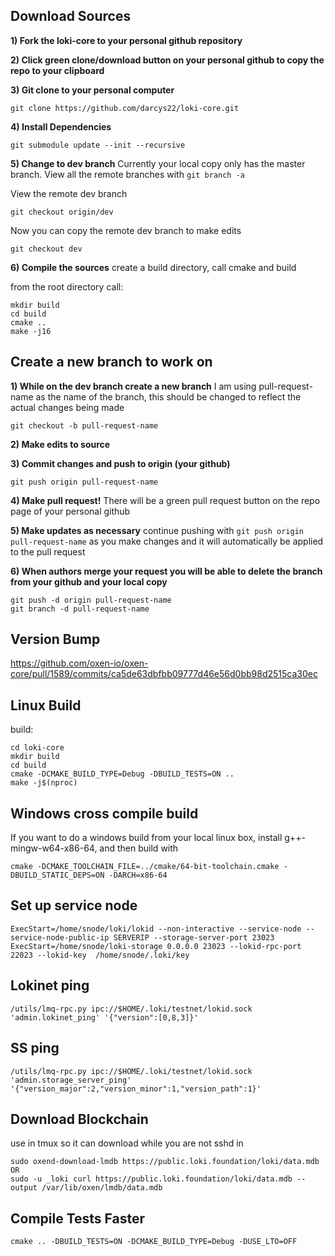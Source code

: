 ## Download Sources 

**1) Fork the loki-core to your personal github repository**

**2) Click green clone/download button on your personal github to copy the repo to your clipboard**

**3) Git clone to your personal computer**
```
git clone https://github.com/darcys22/loki-core.git
```

**4) Install Dependencies**
```
git submodule update --init --recursive
```

**5) Change to dev branch**
Currently your local copy only has the master branch. View all the remote branches with `git branch -a`

View the remote dev branch
```
git checkout origin/dev
```

Now you can copy the remote dev branch to make edits
```
git checkout dev
```

**6) Compile the sources**
create a build directory, call cmake and build

from the root directory call:
```
mkdir build
cd build
cmake ..
make -j16
```

## Create a new branch to work on

**1) While on the dev branch create a new branch**
I am using pull-request-name as the name of the branch, this should be changed to reflect the actual changes being made
```
git checkout -b pull-request-name
```

**2) Make edits to source**

**3) Commit changes and push to origin (your github)**
```
git push origin pull-request-name
```

**4) Make pull request!**
There will be a green pull request button on the repo page of your personal github

**5) Make updates as necessary**
continue pushing with `git push origin pull-request-name` as you make changes and it will automatically be applied to the pull request

**6) When authors merge your request you will be able to delete the branch from your github and your local copy**
```
git push -d origin pull-request-name
git branch -d pull-request-name
```

## Version Bump
https://github.com/oxen-io/oxen-core/pull/1589/commits/ca5de63dbfbb09777d46e56d0bb98d2515ca30ec

## Linux Build

build:
```
cd loki-core
mkdir build
cd build
cmake -DCMAKE_BUILD_TYPE=Debug -DBUILD_TESTS=ON ..
make -j$(nproc)
```

## Windows cross compile build
If you want to do a windows build from your local linux box, install g++-mingw-w64-x86-64, and then build with
```
cmake -DCMAKE_TOOLCHAIN_FILE=../cmake/64-bit-toolchain.cmake -DBUILD_STATIC_DEPS=ON -DARCH=x86-64
```

## Set up service node
```
ExecStart=/home/snode/loki/lokid --non-interactive --service-node --service-node-public-ip SERVERIP --storage-server-port 23023
ExecStart=/home/snode/loki-storage 0.0.0.0 23023 --lokid-rpc-port 22023 --lokid-key  /home/snode/.loki/key
```

## Lokinet ping
```
/utils/lmq-rpc.py ipc://$HOME/.loki/testnet/lokid.sock 'admin.lokinet_ping' '{"version":[0,8,3]}'
```

## SS ping
```
/utils/lmq-rpc.py ipc://$HOME/.loki/testnet/lokid.sock 'admin.storage_server_ping' '{"version_major":2,"version_minor":1,"version_path":1}'
```

## Download Blockchain
use in tmux so it can download while you are not sshd in
```
sudo oxend-download-lmdb https://public.loki.foundation/loki/data.mdb
OR
sudo -u _loki curl https://public.loki.foundation/loki/data.mdb --output /var/lib/oxen/lmdb/data.mdb
```

## Compile Tests Faster
```
cmake .. -DBUILD_TESTS=ON -DCMAKE_BUILD_TYPE=Debug -DUSE_LTO=OFF
```
